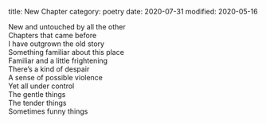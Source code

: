 title: New Chapter
category:  poetry
date: 2020-07-31
modified: 2020-05-16

New and untouched by all the other</br>
Chapters that came before</br>
I have outgrown the old story</br>
Something familiar about this place</br>
Familiar and a little frightening </br>
There’s a kind of despair</br>
A sense of possible violence</br>
Yet all under control</br>
The gentle things </br>
The tender things </br>
Sometimes funny things</br>
